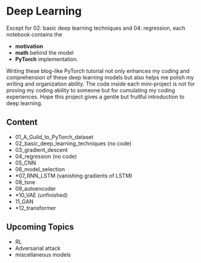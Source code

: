 # Deep Learning
Except for 02: basic deep learning techniques and 04: regression, each notebook contains the 
- **motivation**
- **math** behind the model 
- **PyTorch** implementation.

Writing these blog-like PyTorch tutorial not only enhances my coding and comprehension of these deep learning models but also helps me polish my writing  and organization ability. The code inside each mini-project is not for proving my coding ability to someone but for cumulating my coding experiences. Hope this project gives a gentle but fruitful introduction to deep learning.
## Content
- 01_A_Guild_to_PyTorch_dataset
- 02_basic_deep_learning_techniques (no code)
- 03_gradient_descent
- 04_regression (no code)
- 05_CNN
- 06_model_selection
- *07_RNN_LSTM (vanishing gradients of LSTM)
- 08_tsne
- 09_autoencoder
- *10_VAE (unfinished)
- 11_GAN
- *12_transformer
## Upcoming Topics
- RL
- Adversarial attack
- miscellaneous models
